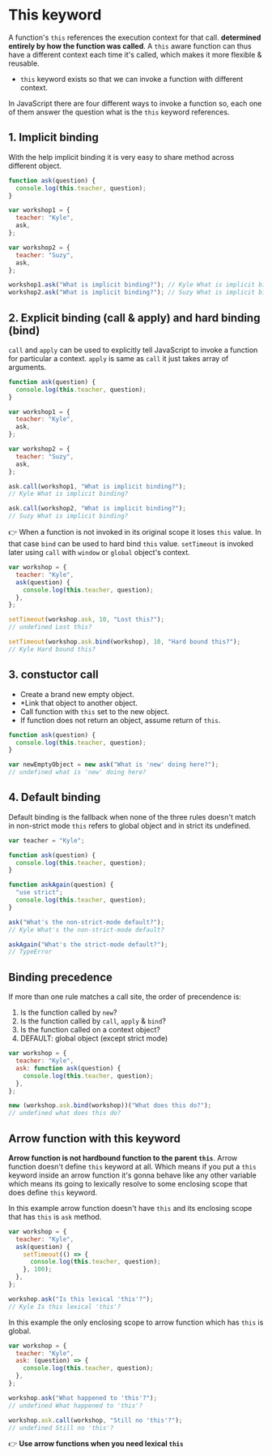 # This keyword

A function's `this` references the execution context for that call. **determined entirely by how the function was called**. A `this` aware function can thus have a different context each time it's called, which makes it more flexible & reusable.

- `this` keyword exists so that we can invoke a function with different context.

In JavaScript there are four different ways to invoke a function so, each one of them answer the question what is the `this` keyword references.

## 1. Implicit binding

With the help implicit binding it is very easy to share method across different object.

```js
function ask(question) {
  console.log(this.teacher, question);
}

var workshop1 = {
  teacher: "Kyle",
  ask,
};

var workshop2 = {
  teacher: "Suzy",
  ask,
};

workshop1.ask("What is implicit binding?"); // Kyle What is implicit binding?
workshop2.ask("What is implicit binding?"); // Suzy What is implicit binding?
```

## 2. Explicit binding (call & apply) and hard binding (bind)

`call` and `apply` can be used to explicitly tell JavaScript to invoke a function for particular a context. `apply` is same as `call` it just takes array of arguments.

```js
function ask(question) {
  console.log(this.teacher, question);
}

var workshop1 = {
  teacher: "Kyle",
  ask,
};

var workshop2 = {
  teacher: "Suzy",
  ask,
};

ask.call(workshop1, "What is implicit binding?");
// Kyle What is implicit binding?

ask.call(workshop2, "What is implicit binding?");
// Suzy What is implicit binding?
```

👉 When a function is not invoked in its original scope it loses `this` value. In that case `bind` can be used to hard bind `this` value. `setTimeout` is invoked later using `call` with `window` or `global` object's context.

```js
var workshop = {
  teacher: "Kyle",
  ask(question) {
    console.log(this.teacher, question);
  },
};

setTimeout(workshop.ask, 10, "Lost this?");
// undefined Lost this?

setTimeout(workshop.ask.bind(workshop), 10, "Hard bound this?");
// Kyle Hard bound this?
```

## 3. constuctor call

- Create a brand new empty object.
- \*Link that object to another object.
- Call function with `this` set to the new object.
- If function does not return an object, assume return of `this`.

```js
function ask(question) {
  console.log(this.teacher, question);
}

var newEmptyObject = new ask("What is 'new' doing here?");
// undefined what is 'new' doing here?
```

## 4. Default binding

Default binding is the fallback when none of the three rules doesn't match in non-strict mode `this` refers to global object and in strict its undefined.

```js
var teacher = "Kyle";

function ask(question) {
  console.log(this.teacher, question);
}

function askAgain(question) {
  "use strict";
  console.log(this.teacher, question);
}

ask("What's the non-strict-mode default?");
// Kyle What's the non-strict-mode default?

askAgain("What's the strict-mode default?");
// TypeError
```

## Binding precedence

If more than one rule matches a call site, the order of precendence is:

1. Is the function called by `new`?
2. Is the function called by `call`, `apply` & `bind`?
3. Is the function called on a context object?
4. DEFAULT: global object (except strict mode)

```js
var workshop = {
  teacher: "Kyle",
  ask: function ask(question) {
    console.log(this.teacher, question);
  },
};

new (workshop.ask.bind(workshop))("What does this do?");
// undefined what does this do?
```

## Arrow function with this keyword

**Arrow function is not hardbound function to the parent `this`**. Arrow function doesn't define `this` keyword at all. Which means if you put a `this` keyword inside an arrow function it's gonna behave like any other variable which means its going to lexically resolve to some enclosing scope that does define `this` keyword.

In this example arrow function doesn't have `this` and its enclosing scope that has `this` is `ask` method.

```js
var workshop = {
  teacher: "Kyle",
  ask(question) {
    setTimeout(() => {
      console.log(this.teacher, question);
    }, 100);
  },
};

workshop.ask("Is this lexical 'this'?");
// Kyle Is this lexical 'this'?
```

In this example the only enclosing scope to arrow function which has `this` is global.

```js
var workshop = {
  teacher: "Kyle",
  ask: (question) => {
    console.log(this.teacher, question);
  },
};

workshop.ask("What happened to 'this'?");
// undefined What happened to 'this'?

workshop.ask.call(workshop, "Still no 'this'?");
// undefined Still no 'this'?
```

👉 **Use arrow functions when you need lexical `this`**
